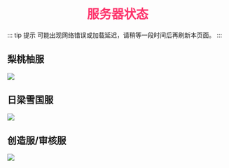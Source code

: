 # <div align="center"><font color=#FD366D>服务器状态</font></div>

::: tip 提示
可能出现网络错误或加载延迟，请稍等一段时间后再刷新本页面。
:::

## 梨桃柚服
<div><img src="https://motdbe.blackbe.xyz/status_img?host=mc1.mckfs.com:12492"></div>

## 日梁雪国服
<div><img src="https://motdbe.blackbe.xyz/status_img?host=mc1.mckfs.com:12494"></div>

## 创造服/审核服
<div><img src="https://motdbe.blackbe.xyz/status_img?host=mc1.mckfs.com:12500"></div>